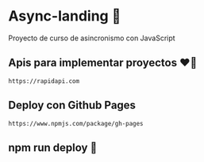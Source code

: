 # Async-landing :rocket:
Proyecto de curso de asincronismo con JavaScript



## Apis para implementar proyectos :heart_on_fire:
    https://rapidapi.com


## Deploy con Github Pages
    https://www.npmjs.com/package/gh-pages


## npm run deploy :rocket: